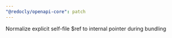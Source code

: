 ```yaml
---
"@redocly/openapi-core": patch
---
```


Normalize explicit self-file $ref to internal pointer during bundling

